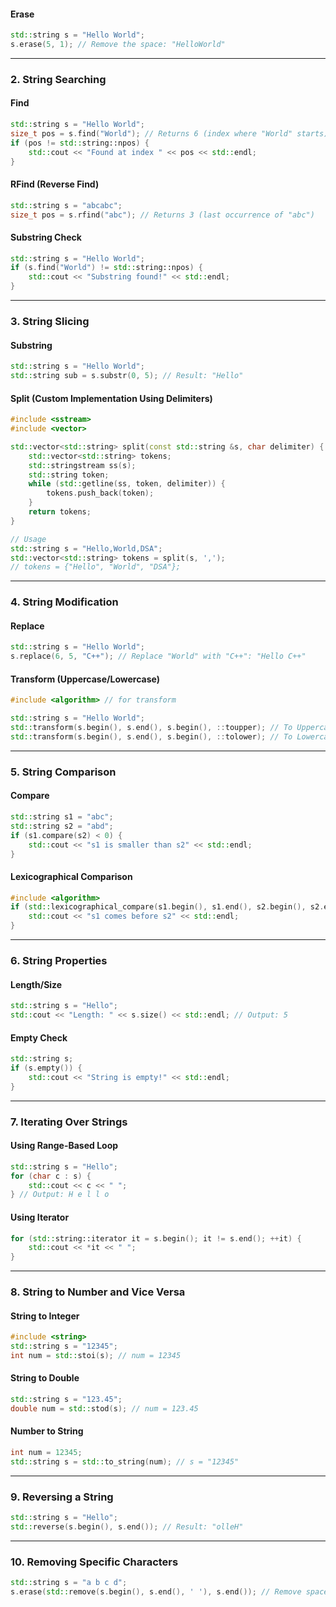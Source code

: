 #### **Erase**
```cpp
std::string s = "Hello World";
s.erase(5, 1); // Remove the space: "HelloWorld"
```

---

### **2. String Searching**

#### **Find**
```cpp
std::string s = "Hello World";
size_t pos = s.find("World"); // Returns 6 (index where "World" starts)
if (pos != std::string::npos) {
    std::cout << "Found at index " << pos << std::endl;
}
```

#### **RFind (Reverse Find)**
```cpp
std::string s = "abcabc";
size_t pos = s.rfind("abc"); // Returns 3 (last occurrence of "abc")
```

#### **Substring Check**
```cpp
std::string s = "Hello World";
if (s.find("World") != std::string::npos) {
    std::cout << "Substring found!" << std::endl;
}
```

---

### **3. String Slicing**

#### **Substring**
```cpp
std::string s = "Hello World";
std::string sub = s.substr(0, 5); // Result: "Hello"
```

#### **Split (Custom Implementation Using Delimiters)**
```cpp
#include <sstream>
#include <vector>

std::vector<std::string> split(const std::string &s, char delimiter) {
    std::vector<std::string> tokens;
    std::stringstream ss(s);
    std::string token;
    while (std::getline(ss, token, delimiter)) {
        tokens.push_back(token);
    }
    return tokens;
}

// Usage
std::string s = "Hello,World,DSA";
std::vector<std::string> tokens = split(s, ',');
// tokens = {"Hello", "World", "DSA"};
```

---

### **4. String Modification**

#### **Replace**
```cpp
std::string s = "Hello World";
s.replace(6, 5, "C++"); // Replace "World" with "C++": "Hello C++"
```

#### **Transform (Uppercase/Lowercase)**
```cpp
#include <algorithm> // for transform

std::string s = "Hello World";
std::transform(s.begin(), s.end(), s.begin(), ::toupper); // To Uppercase: "HELLO WORLD"
std::transform(s.begin(), s.end(), s.begin(), ::tolower); // To Lowercase: "hello world"
```

---

### **5. String Comparison**

#### **Compare**
```cpp
std::string s1 = "abc";
std::string s2 = "abd";
if (s1.compare(s2) < 0) {
    std::cout << "s1 is smaller than s2" << std::endl;
}
```

#### **Lexicographical Comparison**
```cpp
#include <algorithm>
if (std::lexicographical_compare(s1.begin(), s1.end(), s2.begin(), s2.end())) {
    std::cout << "s1 comes before s2" << std::endl;
}
```

---

### **6. String Properties**

#### **Length/Size**
```cpp
std::string s = "Hello";
std::cout << "Length: " << s.size() << std::endl; // Output: 5
```

#### **Empty Check**
```cpp
std::string s;
if (s.empty()) {
    std::cout << "String is empty!" << std::endl;
}
```

---

### **7. Iterating Over Strings**

#### **Using Range-Based Loop**
```cpp
std::string s = "Hello";
for (char c : s) {
    std::cout << c << " ";
} // Output: H e l l o
```

#### **Using Iterator**
```cpp
for (std::string::iterator it = s.begin(); it != s.end(); ++it) {
    std::cout << *it << " ";
}
```

---

### **8. String to Number and Vice Versa**

#### **String to Integer**
```cpp
#include <string>
std::string s = "12345";
int num = std::stoi(s); // num = 12345
```

#### **String to Double**
```cpp
std::string s = "123.45";
double num = std::stod(s); // num = 123.45
```

#### **Number to String**
```cpp
int num = 12345;
std::string s = std::to_string(num); // s = "12345"
```

---

### **9. Reversing a String**
```cpp
std::string s = "Hello";
std::reverse(s.begin(), s.end()); // Result: "olleH"
```

---

### **10. Removing Specific Characters**
```cpp
std::string s = "a b c d";
s.erase(std::remove(s.begin(), s.end(), ' '), s.end()); // Remove spaces: "abcd"
```
